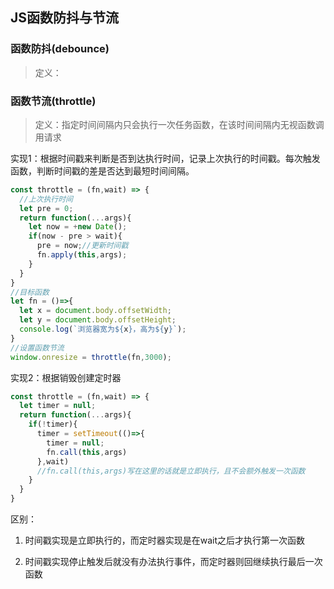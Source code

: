 <!-- 函数防抖与节流.md -->
## JS函数防抖与节流
### 函数防抖(debounce)
>定义：
### 函数节流(throttle)
>定义：指定时间间隔内只会执行一次任务函数，在该时间间隔内无视函数调用请求

实现1：根据时间戳来判断是否到达执行时间，记录上次执行的时间戳。每次触发函数，判断时间戳的差是否达到最短时间间隔。
```js
const throttle = (fn,wait) => {
  //上次执行时间
  let pre = 0;
  return function(...args){
    let now = +new Date();
    if(now - pre > wait){
      pre = now;//更新时间戳
      fn.apply(this,args);
    }
  }
}
//目标函数
let fn = ()=>{
  let x = document.body.offsetWidth;
  let y = document.body.offsetHeight;
  console.log(`浏览器宽为${x}，高为${y}`);
}
//设置函数节流
window.onresize = throttle(fn,3000);
```
实现2：根据销毁创建定时器
```js
const throttle = (fn,wait) => {
  let timer = null;
  return function(...args){
    if(!timer){
      timer = setTimeout(()=>{
        timer = null;
        fn.call(this,args)
      },wait)
      //fn.call(this,args)写在这里的话就是立即执行，且不会额外触发一次函数
    }
  }
}
```
区别：

1. 时间戳实现是立即执行的，而定时器实现是在wait之后才执行第一次函数

2. 时间戳实现停止触发后就没有办法执行事件，而定时器则回继续执行最后一次函数

<!-- :smile:综合实现
```js

``` -->

